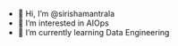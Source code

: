 - 👋 Hi, I’m @sirishamantrala
- 👀 I’m interested in AIOps
- 🌱 I’m currently learning Data Engineering


<!---
sirishamantrala/sirishamantrala is a ✨ special ✨ repository because its `README.md` (this file) appears on your GitHub profile.
You can click the Preview link to take a look at your changes.
--->
